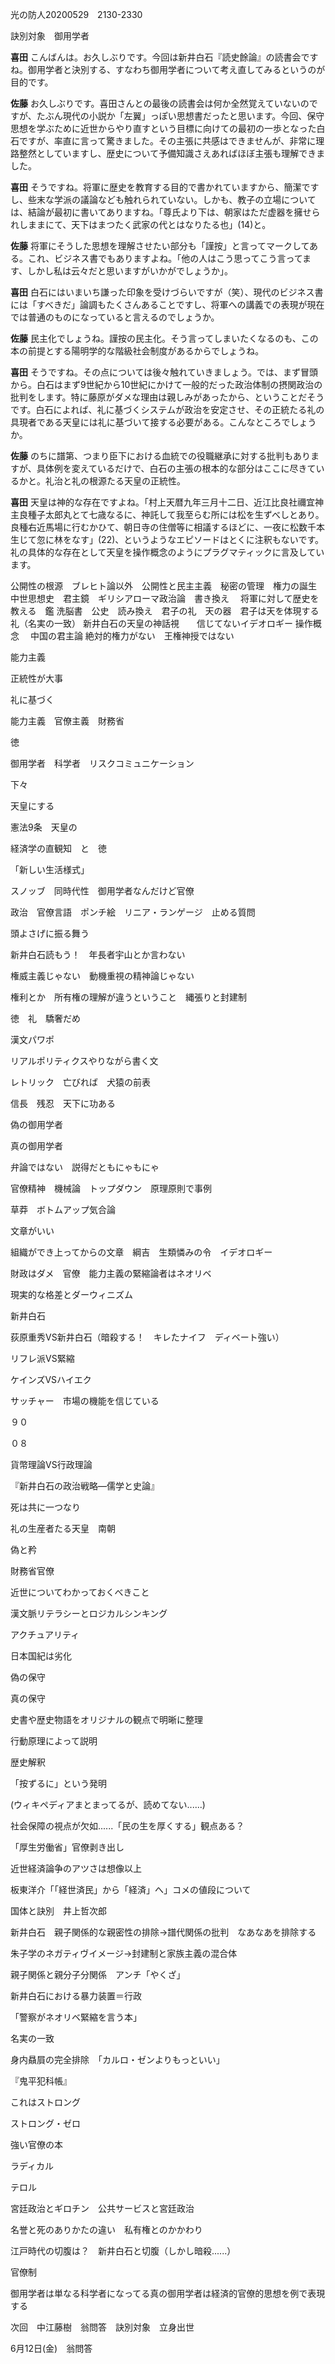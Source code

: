 光の防人20200529　2130-2330

訣別対象　御用学者


**喜田** こんばんは。お久しぶりです。今回は新井白石『読史餘論』の読書会ですね。御用学者と決別する、すなわち御用学者について考え直してみるというのが目的です。

**佐藤** お久しぶりです。喜田さんとの最後の読書会は何か全然覚えていないのですが、たぶん現代の小説か「左翼」っぽい思想書だったと思います。今回、保守思想を学ぶために近世からやり直すという目標に向けての最初の一歩となった白石ですが、率直に言って驚きました。その主張に共感はできませんが、非常に理路整然としていますし、歴史について予備知識さえあればほぼ主張も理解できました。

**喜田** そうですね。将軍に歴史を教育する目的で書かれていますから、簡潔ですし、些末な学派の議論なども触れられていない。しかも、教子の立場については、結論が最初に書いてありますね。「尊氏より下は、朝家はただ虚器を擁せられしままにて、天下はまつたく武家の代とはなりたる也」(14)と。

**佐藤** 将軍にそうした思想を理解させたい部分も「謹按」と言ってマークしてある。これ、ビジネス書でもありますよね。「他の人はこう思ってこう言ってます、しかし私は云々だと思いますがいかがでしょうか」。

**喜田** 白石にはいまいち謙った印象を受けづらいですが（笑）、現代のビジネス書には「すべきだ」論調もたくさんあることですし、将軍への講義での表現が現在では普通のものになっていると言えるのでしょうか。

**佐藤** 民主化でしょうね。謹按の民主化。そう言ってしまいたくなるのも、この本の前提とする陽明学的な階級社会制度があるからでしょうね。

**喜田** そうですね。その点については後々触れていきましょう。では、まず冒頭から。白石はまず9世紀から10世紀にかけて一般的だった政治体制の摂関政治の批判をします。特に藤原がダメな理由は親しみがあったから、ということだそうです。白石によれば、礼に基づくシステムが政治を安定させ、その正統たる礼の具現者である天皇には礼に基づいて接する必要がある。こんなところでしょうか。

**佐藤** のちに譜第、つまり臣下における血統での役職継承に対する批判もありますが、具体例を変えているだけで、白石の主張の根本的な部分はここに尽きているかと。礼治と礼の根源たる天皇の正統性。

**喜田** 天皇は神的な存在ですよね。「村上天暦九年三月十二日、近江比良社禰宜神主良種子太郎丸とて七歳なるに、神託して我至らむ所には松を生ずべしとあり。良種右近馬場に行むかひて、朝日寺の住僧等に相議するほどに、一夜に松数千本生じて忽に林をなす」(22)、というようなエピソードはとくに注釈もないです。礼の具体的な存在として天皇を操作概念のようにプラグマティックに言及しています。


公開性の根源　ブレヒト論以外　公開性と民主主義　秘密の管理　権力の誕生　中世思想史　君主鏡　ギリシアローマ政治論　書き換え　
将軍に対して歴史を教える　鑑
洗脳書　公史　読み換え　君子の礼　天の器　君子は天を体現する
礼（名実の一致）
新井白石の天皇の神話視　　信じてないイデオロギー
操作概念　
中国の君主論
絶対的権力がない　王権神授ではない





能力主義

正統性が大事


礼に基づく

能力主義　官僚主義　財務省

徳

御用学者　科学者　リスクコミュニケーション

下々




天皇にする


憲法9条　天皇の



経済学の直観知　と　徳

「新しい生活様式」

スノッブ　同時代性　御用学者なんだけど官僚

政治　官僚言語　ポンチ絵　リニア・ランゲージ　止める質問

頭よさげに振る舞う

新井白石読もう！　年長者宇山とか言わない

権威主義じゃない　動機重視の精神論じゃない

権利とか　所有権の理解が違うということ　縄張りと封建制

徳　礼　驕奢だめ

漢文パワポ

リアルポリティクスやりながら書く文

レトリック　亡びれば　犬猿の前表

信長　残忍　天下に功ある

偽の御用学者

真の御用学者

弁論ではない　説得だともにゃもにゃ

官僚精神　機械論　トップダウン　原理原則で事例

草莽　ボトムアップ気合論

文章がいい

組織ができ上ってからの文章　綱吉　生類憐みの令　イデオロギー

財政はダメ　官僚　能力主義の緊縮論者はネオリベ

現実的な格差とダーウィニズム

新井白石

荻原重秀VS新井白石（暗殺する！　キレたナイフ　ディベート強い）

リフレ派VS緊縮

ケインズVSハイエク

サッチャー　市場の機能を信じている

９０

０８

貨幣理論VS行政理論

『新井白石の政治戦略―儒学と史論』

死は共に一つなり

礼の生産者たる天皇　南朝　

偽と矜

財務省官僚

近世についてわかっておくべきこと

漢文脈リテラシーとロジカルシンキング

アクチュアリティ

日本国紀は劣化

偽の保守

真の保守

史書や歴史物語をオリジナルの観点で明晰に整理

行動原理によって説明

歴史解釈

「按ずるに」という発明

(ウィキペディアまとまってるが、読めてない......)

社会保障の視点が欠如......「民の生を厚くする」観点ある？

「厚生労働省」官僚剥き出し

近世経済論争のアツさは想像以上

板東洋介「「経世済民」から「経済」へ」コメの値段について

国体と訣別　井上哲次郎

新井白石　親子関係的な親密性の排除→譜代関係の批判　なあなあを排除する

朱子学のネガティヴイメージ→封建制と家族主義の混合体

親子関係と親分子分関係　アンチ「やくざ」

新井白石における暴力装置＝行政

「警察がネオリベ緊縮を言う本」

名実の一致

身内贔屓の完全排除　「カルロ・ゼンよりもっといい」

『鬼平犯科帳』

これはストロング

ストロング・ゼロ

強い官僚の本

ラディカル

テロル

宮廷政治とギロチン　公共サービスと宮廷政治

名誉と死のありかたの違い　私有権とのかかわり

江戸時代の切腹は？　新井白石と切腹（しかし暗殺......）

官僚制

御用学者は単なる科学者になってる真の御用学者は経済的官僚的思想を例で表現する

次回　中江藤樹　翁問答　訣別対象　立身出世

6月12日(金)　翁問答　
